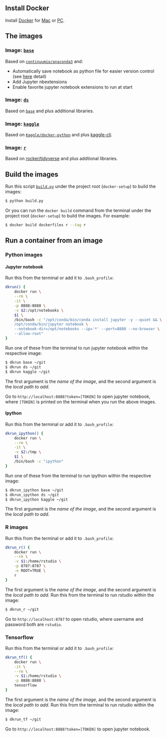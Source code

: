 ## Install Docker
Install [Docker](https://www.docker.com/) for [Mac](https://www.docker.com/docker-mac) or [PC](https://www.docker.com/docker-windows).

## The images
### Image: [`base`](https://github.com/yang-zhang/docker-setup/blob/master/base/Dockerfile)
Based on [`continuumio/anaconda3`](https://hub.docker.com/r/continuumio/anaconda3/) and:
- Automatically save notebook as python file for easier version control (see [here](https://github.com/yang-zhang/docker-setup/blob/master/save_notebook_as_py_file.md) detail)
- Add Jupyter nbextensions
- Enable favorite jupyter notebook extensions to run at start
### Image: [`ds`](https://github.com/yang-zhang/docker-setup/blob/master/ds/Dockerfile)
Based on [`base`](https://github.com/yang-zhang/docker-setup/blob/master/base/Dockerfile) and plus additional libraries.
### Image: [`kaggle`](https://github.com/yang-zhang/docker-setup/blob/master/kaggle/Dockerfile)
Based on [`Kaggle/docker-python`](https://github.com/Kaggle/docker-python) and plus [kaggle-cli](https://github.com/floydwch/kaggle-cli).
### Image: [`r`](https://github.com/yang-zhang/docker-setup/blob/master/r/Dockerfile)
Based on [rocker/tidyverse](https://hub.docker.com/r/rocker/tidyverse/) and plus addtional libraries.
## Build the images
Run this script [`build.py`](https://github.com/yang-zhang/docker-setup/blob/master/build.py) under the project root (`docker-setup`)  to build the images:
```sh
$ python build.py
```

Or you can run the `docker build` command from the terminal under the project root (`docker-setup`) to build the images. For example:
```sh
$ docker build dockerfiles r --tag r
```

## Run a container from an image
### Python images
#### Jupyter notebook
Run this from the terminal or add it to `.bash_profile`:
```sh
dkrun() {
	docker run \
	--rm \
	-it \
	-p 8888:8888 \
	-v $2:/opt/notebooks \
	$1 \
	/bin/bash -c "/opt/conda/bin/conda install jupyter -y --quiet && \
	/opt/conda/bin/jupyter notebook \
	--notebook-dir=/opt/notebooks --ip='*' --port=8888 --no-browser \
	--allow-root"
}
```
Run one of these from the terminal to run jupyter notebook within the respective image:
```sh
$ dkrun base ~/git
$ dkrun ds ~/git
$ dkrun kaggle ~/git
```
The first argument is the *name of the image*, and the second argument is the *local path to add*.

Go to `http://localhost:8888?token=[TOKEN]` to open jupyter notebook, where `[TOKEN]` is printed on the terminal when you run the above images.
#### Ipython
Run this from the terminal or add it to `.bash_profile`:
```sh
dkrun_ipython() {
	docker run \
	--rm \
	-it \
	-v $2:/tmp \
	$1 \
	/bin/bash -c "ipython"
}
```
Run one of these from the terminal to run ipython within the respective image:
```sh
$ dkrun_ipython base ~/git
$ dkrun_ipython ds ~/git
$ dkrun_ipython kaggle ~/git
```
The first argument is the *name of the image*, and the second argument is the *local path to add*.
### R images
Run this from the terminal or add it to `.bash_profile`:
```sh
dkrun_r() {
	docker run \
	--rm \
	-v $1:/home/rstudio \
	-p 8787:8787 \
	-e ROOT=TRUE \
	r
}
```
The first argument is the *name of the image*, and the second argument is the *local path to add*.
Run this from the terminal to run rstudio within the image:
```sh
$ dkrun_r ~/git
```
Go to `http://localhost:8787` to open rstudio, where username and password both are `rstudio`.

### Tensorflow
Run this from the terminal or add it to `.bash_profile`:
```sh
dkrun_tf() {
	docker run \
	-it \
	--rm \
	-v $1:/home/rstudio \
	-p 8888:8888 \
	tensorflow
}
```
The first argument is the *name of the image*, and the second argument is the *local path to add*.
Run this from the terminal to run rstudio within the image:
```sh
$ dkrun_tf ~/git
```
Go to `http://localhost:8888?token=[TOKEN]` to open jupyter notebook.
